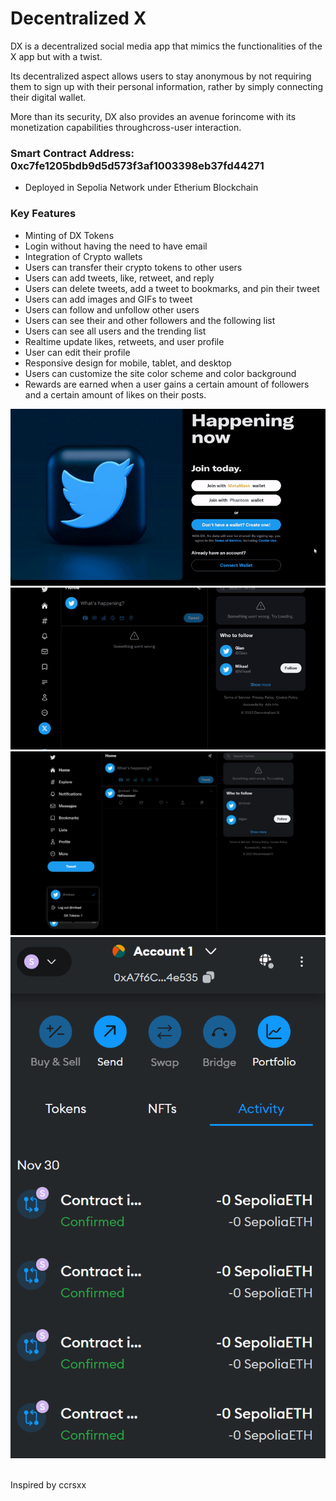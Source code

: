 # Decentralized X

DX is a decentralized social media app that mimics the functionalities of the X app but with a twist.

Its decentralized aspect allows users to stay anonymous by not requiring them to sign up with their personal information, rather by simply connecting their digital wallet.

More than its security, DX also provides an avenue forincome with its monetization capabilities throughcross-user interaction.

### Smart Contract Address: 0xc7fe1205bdb9d5d573f3af1003398eb37fd44271
- Deployed in Sepolia Network under Etherium Blockchain

### Key Features
- Minting of DX Tokens
- Login without having the need to have email
- Integration of Crypto wallets
- Users can transfer their crypto tokens to other users
- Users can add tweets, like, retweet, and reply
- Users can delete tweets, add a tweet to bookmarks, and pin their tweet
- Users can add images and GIFs to tweet
- Users can follow and unfollow other users
- Users can see their and other followers and the following list
- Users can see all users and the trending list
- Realtime update likes, retweets, and user profile
- User can edit their profile
- Responsive design for mobile, tablet, and desktop
- Users can customize the site color scheme and color background
- Rewards are earned when a user gains a certain amount of followers and a certain
amount of likes on their posts. 

<p align="center">
<img src="https://github.com/mgdino/decentralized-twitter/blob/main/Screenshots/login.gif" alt="animated" />
<img src="https://github.com/mgdino/decentralized-twitter/blob/main/Screenshots/Interaction.gif" alt="animated" />
<img src="https://github.com/mgdino/decentralized-twitter/blob/main/Screenshots/token.png" alt="animated" />
<img src="https://github.com/mgdino/decentralized-twitter/blob/main/Screenshots/transactions.png" alt="animated" />
</p>

<br>
Inspired by ccrsxx

